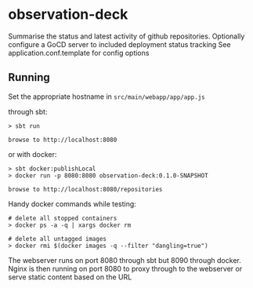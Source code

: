 # observation-deck

Summarise the status and latest activity of github repositories.
Optionally configure a GoCD server to included deployment status tracking
See application.conf.template for config options

## Running

Set the appropriate hostname in `src/main/webapp/app/app.js`

through sbt:

    > sbt run
    
    browse to http://localhost:8080

or with docker:

    > sbt docker:publishLocal
    > docker run -p 8080:8080 observation-deck:0.1.0-SNAPSHOT
    
    browse to http://localhost:8080/repositories

Handy docker commands while testing:

    # delete all stopped containers
    > docker ps -a -q | xargs docker rm

    # delete all untagged images
    > docker rmi $(docker images -q --filter "dangling=true")
    

The webserver runs on port 8080 through sbt but 8090 through docker.
Nginx is then running on port 8080 to proxy through to the webserver or serve static content based on the URL
